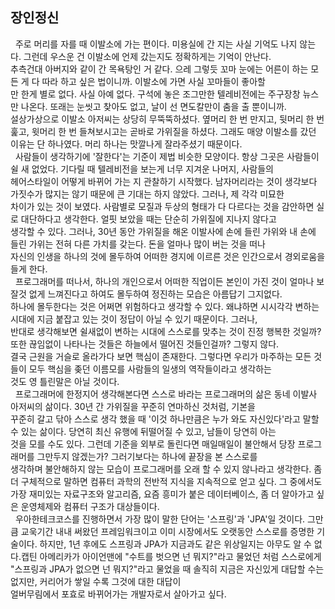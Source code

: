 ## 장인정신

&nbsp; 주로 머리를 자를 때 이발소에 가는 편이다. 미용실에 간 지는 사실 기억도 나지 않는다. 그런데 우스운 건 이발소에 언제 갔는지도 정확하게는 기억이 안난다.<br>
추측건대 아버지와 같이 간 목욕탕인 거 같다. 으레 그렇듯 꼬마 눈에는 어른이 하는 모든 게 다 따라 하고 싶은 법이니까. 이발소에 가면 사실 꼬마들이 좋아할 <br>만
한게 별로 없다. 사실 아예 없다. 구석에 놓은 조그만한 텔레비전에는 주구장창 뉴스만 나온다. 또래는 눈씻고 찾아도 없고, 날이 선 면도칼만이 춤을 출 뿐이니까. <br>
설상가상으로 이발소 아저씨는 상당히 무뚝뚝하셨다. 옆머리 한 번 만지고, 뒷머리 한 번 훑고, 윗머리 한 번 들쳐보시고는 곧바로 가위질을 하셨다.
 그래도 매양 이발소를 갔던 이유는 단 하나였다. 머리 하나는 맛깔나게 잘라주셨기 때문이다. <br>
 &nbsp; 사람들이 생각하기에 '잘한다'는 기준이 제법 비슷한 모양이다. 항상 그곳은 사람들이 쉴 새 없었다. 기다릴 때 텔레비전을 보는게 너무 지겨운 나머지, 사람들의 <br>
헤어스타일이 어떻게 바뀌어 가는 지 관찰하기 시작했다. 남자머리라는 것이 생각보다 가짓수가 많지는 않기 때문에 큰 기대는 하지 않았다. 그러나, 제 각각 미묘한 <br>
차이가 있는 것이 보였다. 사람별로 모질과 두상의 형태가 다 다르다는 것을 감안하면 실로 대단하다고 생각한다. 얼핏 보았을 때는 단순히 가위질에 지나지 않다고<br>
생각할 수 있다. 그러나, 30년 동안 가위질을 해온 이발사에 손에 들린 가위와 내 손에 들린 가위는 전혀 다른 가치를 갖는다. 돈을 얼마나 많이 버는 것을 떠나<br>
자신의 인생을 하나의 것에 몰두하여 어떠한 경지에 이르른 것은 인간으로서 경외로움을 들게 한다.<br>
 &nbsp; 프로그래머를 떠나서, 하나의 개인으로서 어떠한 직업이든 본인이 가진 것이 얼마나 보잘것 없게 느껴진다고 하여도 몰두하여 정진하는 모습은 아름답기 그지없다.<br>
 하나에 몰두한다는 것은 어쩌면 위험하다고 생각할 수 있다. 왜냐하면 시시각각 변하는 시대에 지금 붙잡고 있는 것이 정답이 아닐 수 있기 때문이다. 그러나, <br>
 반대로 생각해보면 쉴새없이 변하는 시대에 스스로를 맞추는 것이 진정 행복한 것일까? 또한 끊임없이 나타나는 것들은 하늘에서 떨어진 것들인걸까? 그렇지 않다.<br>
 결국 근원을 거슬로 올라가다 보면 핵심이 존재한다. 그렇다면 우리가 마주하는 모든 것들이 모두 핵심을 좆던 이름모를 사람들의 일생의 역작들이라고 생각하는 <br>것도
 영 틀린말은 아닐 것이다.<br>
  &nbsp; 프로그래머에 한정지어 생각해본다면 스스로 바라는 프로그래머의 삶은 동네 이발사 아저씨의 삶이다. 30년 간 가위질을 꾸준히 연마하신 것처럼, 기본을 <br>꾸준히 갈고 닦아
 스스로 생각 했을 때 '이것 하나만큼은 누가 와도 자신있다'라고 말할 수 있는 삶이다. 당연히 최신 유행에 뒤떨어질 수 있고, 남들이 당연히 아는 <br> 것을 모를 수도
있다. 그런데 기준을 외부로 돌린다면 매일매일이 불안해서 당장 프로그래머를 그만두지 않겠는가? 그러기보다는 하나에 끝장을 본 스스로를 <br>생각하며 불안해하지 않는
모습이 프로그래머를 오래 할 수 있지 않나라고 생각한다. 좀 더 구체적으로 말하면 컴퓨터 과학의 전반적 지식을 지속적으로 얻고 싶다. 그 중에서도 가장 재미있는
 자료구조와 알고리즘, 요즘 흥미가 붙은 데이터베이스, 좀 더 알아가고 싶은 운영체제와 컴퓨터 구조가 대상들이다.<br>
 &nbsp; 우아한테크코스를 진행하면서 가장 많이 말한 단어는 '스프링'과 'JPA'일 것이다. 그만큼 교욱기간 내내 써왔던 프레임워크이고 이미 시장에서도 오랫동안 스스로를 증명한 기술이다. 하지만, 1년 후에도 스프링과 JPA가 지금과도 같은 위상일지는 아무도 알 수 없다.캡틴 아메리카가 아이언맨에 "수트를 벗으면 넌 뭐지?"라고 물었던 처럼 스스로에게 "스프링과 JPA가 없으면 넌 뭐지?"라고 물었을 때 솔직히 지금은 자신있게 대답할 수는 없지만, 커리어가 쌓일 수록 그것에 대한 대답이 <br>얼버무림에서 포효로 바뀌어가는 개발자로서 살아가고 싶다.
